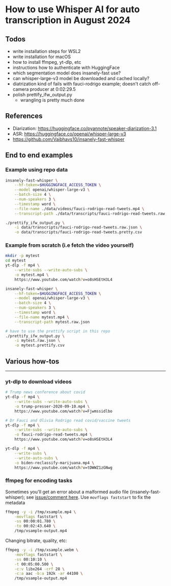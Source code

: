 # How to use Whisper AI for auto transcription in August 2024


## Todos

- write installation steps for WSL2
- write installation for macOS
- how to install ffmpeg, yt-dlp, etc
- instructions how to authenticate with HuggingFace
- which segmentation model does insanely-fast use?
- can whisper-large-v3 model be downloaded and cached locally?
- diatrization kind of fails with fauci-rodrigo example; doesn't catch off-camera producer at 0:02:29.5
- polish prettify_ifw_output.py
    - wrangling is pretty much done

## References

- Diarization: https://huggingface.co/pyannote/speaker-diarization-3.1
- ASR: https://huggingface.co/openai/whisper-large-v3
- https://github.com/Vaibhavs10/insanely-fast-whisper


## End to end examples

### Example using repo data

```sh
insanely-fast-whisper \
    --hf-token=$HUGGINGFACE_ACCESS_TOKEN \
    --model openai/whisper-large-v3 \
    --batch-size 4 \
    --num-speakers 3 \
    --timestamp word \
    --file-name ./data/videos/fauci-rodrigo-read-tweets.mp4 \
    --transcript-path ./data/transcripts/fauci-rodrigo-read-tweets.raw.json

./prettify_ifw_output.py \
    -i data/transcripts/fauci-rodrigo-read-tweets.raw.json \
    -o data/transcripts/fauci-rodrigo-read-tweets.pretty.csv
```

### Example from scratch (i.e fetch the video yourself)

```sh
mkdir -p mytest
cd mytest
yt-dlp -f mp4 \
    --write-subs --write-auto-subs \
    -o mytest.mp4 \
    https://www.youtube.com/watch?v=o8sHSEtH3L4

insanely-fast-whisper \
    --hf-token=$HUGGINGFACE_ACCESS_TOKEN \
    --model openai/whisper-large-v3 \
    --batch-size 4 \
    --num-speakers 3 \
    --timestamp word \
    --file-name mytest.mp4 \
    --transcript-path mytest.raw.json

# have to use the prettify script in this repo
./prettify_ifw_output.py \
    -i mytest.raw.json \
    -o mytest.prettify.csv

```


## Various how-tos


-------------------------------------

### yt-dlp to download videos


```sh 
# Trump news conference about covid
yt-dlp -f mp4 \
    --write-subs --write-auto-subs \
    -o trump-presser-2020-09-10.mp4 \
    https://www.youtube.com/watch?v=Fjwmssidlbo 

# Dr Fauci and Olivia Rodrigo read covid/vaccine tweets
yt-dlp -f mp4 \
    --write-subs --write-auto-subs \
    -o fauci-rodrigo-read-tweets.mp4 \
    https://www.youtube.com/watch?v=o8sHSEtH3L4

yt-dlp -f mp4 \
    --write-subs \
    --write-auto-subs \
    -o biden-reclassify-marijuana.mp4 \
    https://www.youtube.com/watch?v=tDWWZ1zGNwg
```

### ffmpeg for encoding tasks

Sometimes you'll get an error about a malformed audio file (insanely-fast-whisper); see [issue/comment here](https://github.com/Vaibhavs10/insanely-fast-whisper/issues/90#issuecomment-2157880588). Use `movflags faststart` to fix the metadata

```sh
ffmpeg -y -i /tmp/xsample.mp4 \
    -movflags faststart \
    -ss 00:00:01.780 \
    -to 00:02:43.640 \
    /tmp/xsample-output.mp4
```


Changing bitrate, quality, etc:

```sh
ffmpeg -y -i /tmp/xsample.webm \
    -movflags faststart \
    -ss 00:10:10 \
    -t 00:05:00.500 \
    -c:v libx264 -crf 28 \
    -c:a aac -b:a 192k -ar 44100 \
    /tmp/xsample-output.mp4
```
